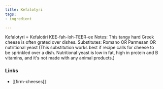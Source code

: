 ```yaml
---
title: Kefalotyri
tags:
- ingredient

---
```

Kefalotyri = Kefalotiri KEE-fah-loh-TEER-ee Notes: This tangy hard Greek cheese is often grated over dishes. Substitutes: Romano OR Parmesan OR nutritional yeast (This substitution works best if recipe calls for cheese to be sprinkled over a dish. Nutritional yeast is low in fat, high in protein and B vitamins, and it's not made with any animal products.)

### Links

* [[firm-cheeses]]
